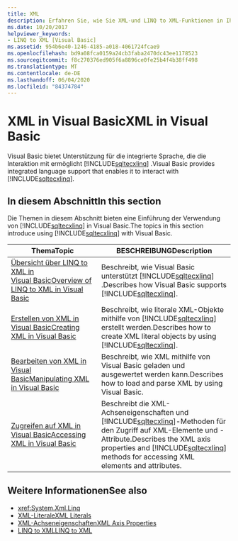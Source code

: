 ```yaml
---
title: XML
description: Erfahren Sie, wie Sie XML-und LINQ to XML-Funktionen in Ihrem Visual Basic Code verwenden.
ms.date: 10/20/2017
helpviewer_keywords:
- LINQ to XML [Visual Basic]
ms.assetid: 954b6e40-1246-4185-a018-4061724fcae9
ms.openlocfilehash: bd9a08fca0159a24cb3faba2470dc43ee1178523
ms.sourcegitcommit: f8c270376ed905f6a8896ce0fe25b4f4b38ff498
ms.translationtype: MT
ms.contentlocale: de-DE
ms.lasthandoff: 06/04/2020
ms.locfileid: "84374784"
---
```

# <a name="xml-in-visual-basic"></a><span data-ttu-id="1ff5e-103">XML in Visual Basic</span><span class="sxs-lookup"><span data-stu-id="1ff5e-103">XML in Visual Basic</span></span>

<span data-ttu-id="1ff5e-104">Visual Basic bietet Unterstützung für die integrierte Sprache, die die Interaktion mit ermöglicht [!INCLUDE[sqltecxlinq](~/includes/sqltecxlinq-md.md)] .</span><span class="sxs-lookup"><span data-stu-id="1ff5e-104">Visual Basic provides integrated language support that enables it to interact with [!INCLUDE[sqltecxlinq](~/includes/sqltecxlinq-md.md)].</span></span>  
  
## <a name="in-this-section"></a><span data-ttu-id="1ff5e-105">In diesem Abschnitt</span><span class="sxs-lookup"><span data-stu-id="1ff5e-105">In this section</span></span>  

 <span data-ttu-id="1ff5e-106">Die Themen in diesem Abschnitt bieten eine Einführung der Verwendung von [!INCLUDE[sqltecxlinq](~/includes/sqltecxlinq-md.md)] in Visual Basic.</span><span class="sxs-lookup"><span data-stu-id="1ff5e-106">The topics in this section introduce using [!INCLUDE[sqltecxlinq](~/includes/sqltecxlinq-md.md)] with Visual Basic.</span></span>  
  
|<span data-ttu-id="1ff5e-107">Thema</span><span class="sxs-lookup"><span data-stu-id="1ff5e-107">Topic</span></span>|<span data-ttu-id="1ff5e-108">BESCHREIBUNG</span><span class="sxs-lookup"><span data-stu-id="1ff5e-108">Description</span></span>|  
|-----------|-----------------|  
|[<span data-ttu-id="1ff5e-109">Übersicht über LINQ to XML in Visual Basic</span><span class="sxs-lookup"><span data-stu-id="1ff5e-109">Overview of LINQ to XML in Visual Basic</span></span>](overview-of-linq-to-xml.md)|<span data-ttu-id="1ff5e-110">Beschreibt, wie Visual Basic unterstützt [!INCLUDE[sqltecxlinq](~/includes/sqltecxlinq-md.md)] .</span><span class="sxs-lookup"><span data-stu-id="1ff5e-110">Describes how Visual Basic supports [!INCLUDE[sqltecxlinq](~/includes/sqltecxlinq-md.md)].</span></span>|  
|[<span data-ttu-id="1ff5e-111">Erstellen von XML in Visual Basic</span><span class="sxs-lookup"><span data-stu-id="1ff5e-111">Creating XML in Visual Basic</span></span>](creating-xml.md)|<span data-ttu-id="1ff5e-112">Beschreibt, wie literale XML-Objekte mithilfe von [!INCLUDE[sqltecxlinq](~/includes/sqltecxlinq-md.md)] erstellt werden.</span><span class="sxs-lookup"><span data-stu-id="1ff5e-112">Describes how to create XML literal objects by using [!INCLUDE[sqltecxlinq](~/includes/sqltecxlinq-md.md)].</span></span>|  
|[<span data-ttu-id="1ff5e-113">Bearbeiten von XML in Visual Basic</span><span class="sxs-lookup"><span data-stu-id="1ff5e-113">Manipulating XML in Visual Basic</span></span>](manipulating-xml.md)|<span data-ttu-id="1ff5e-114">Beschreibt, wie XML mithilfe von Visual Basic geladen und ausgewertet werden kann.</span><span class="sxs-lookup"><span data-stu-id="1ff5e-114">Describes how to load and parse XML by using Visual Basic.</span></span>|  
|[<span data-ttu-id="1ff5e-115">Zugreifen auf XML in Visual Basic</span><span class="sxs-lookup"><span data-stu-id="1ff5e-115">Accessing XML in Visual Basic</span></span>](accessing-xml.md)|<span data-ttu-id="1ff5e-116">Beschreibt die XML-Achseneigenschaften und [!INCLUDE[sqltecxlinq](~/includes/sqltecxlinq-md.md)]-Methoden für den Zugriff auf XML-Elemente und -Attribute.</span><span class="sxs-lookup"><span data-stu-id="1ff5e-116">Describes the XML axis properties and [!INCLUDE[sqltecxlinq](~/includes/sqltecxlinq-md.md)] methods for accessing XML elements and attributes.</span></span>|  
  
## <a name="see-also"></a><span data-ttu-id="1ff5e-117">Weitere Informationen</span><span class="sxs-lookup"><span data-stu-id="1ff5e-117">See also</span></span>

- <xref:System.Xml.Linq>
- [<span data-ttu-id="1ff5e-118">XML-Literale</span><span class="sxs-lookup"><span data-stu-id="1ff5e-118">XML Literals</span></span>](../../../language-reference/xml-literals/index.md)
- [<span data-ttu-id="1ff5e-119">XML-Achseneigenschaften</span><span class="sxs-lookup"><span data-stu-id="1ff5e-119">XML Axis Properties</span></span>](../../../language-reference/xml-axis/index.md)
- [<span data-ttu-id="1ff5e-120">LINQ to XML</span><span class="sxs-lookup"><span data-stu-id="1ff5e-120">LINQ to XML</span></span>](../../concepts/linq/linq-to-xml.md)
